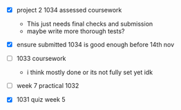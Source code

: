 - [x] project 2 1034 assessed coursework
	- This just needs final checks and submission
	- maybe write more thorough tests?
- [x] ensure submitted 1034 is good enough before 14th nov
- [ ] 1033 coursework
	- i think mostly done or its not fully set yet idk
- [ ] week 7 practical 1032

- [x] 1031 quiz week 5